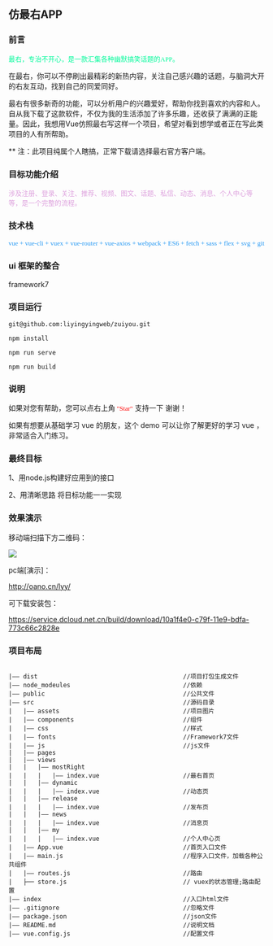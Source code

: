 ## 仿最右APP



### 前言

<font color=#00FA9A size=2 face="微软雅黑">
最右，专治不开心，是一款汇集各种幽默搞笑话题的APP。
</font>

在最右，你可以不停刷出最精彩的新热内容，关注自己感兴趣的话题，与脑洞大开的右友互动，找到自己的同爱同好。

最右有很多新奇的功能，可以分析用户的兴趣爱好，帮助你找到喜欢的内容和人。自从我下载了这款软件，不仅为我的生活添加了许多乐趣，还收获了满满的正能量。因此，我想用Vue仿照最右写这样一个项目，希望对看到想学或者正在写此类项目的人有所帮助。

** 注：此项目纯属个人瞎搞，正常下载请选择最右官方客户端。

### 目标功能介绍

<font color=#DDA0DD size=2 face="微软雅黑">
涉及注册、登录、关注、推荐、视频、图文、话题、私信、动态、消息、个人中心等等，是一个完整的流程。 
</font>

### 技术栈

<font color=#2196F3 size=2 face="微软雅黑">
vue + vue-cli + vuex + vue-router + vue-axios + webpack + ES6 + fetch + sass + flex + svg + git
</font>

### ui 框架的整合

framework7

  
### 项目运行

```
git@github.com:liyingyingweb/zuiyou.git

npm install

npm run serve

npm run build

```

### 说明

如果对您有帮助，您可以点右上角<font color=#ff0000 size=2 face="微软雅黑"> "Star"</font> 支持一下 谢谢！

如果有想要从基础学习 vue 的朋友，这个 demo 可以让你了解更好的学习 vue ，非常适合入门练习。

### 最终目标

1、用node.js构建好应用到的接口

2、用清晰思路 将目标功能一一实现

### 效果演示

移动端扫描下方二维码：

![](https://user-gold-cdn.xitu.io/2019/8/26/16ccb880eb2aece8?w=287&h=285&f=png&s=6471)

pc端[演示]：

http://oano.cn/lyy/

可下载安装包：

https://service.dcloud.net.cn/build/download/10a1f4e0-c79f-11e9-bdfa-773c66c2828e


### 项目布局

```key

|—— dist                                        //项目打包生成文件
|—— node_modeules                               //依赖
|—— public                                      //公共文件
|—— src                                         //源码目录 
|   |—— assets                                  //项目图片
|   |—— components                              //组件
|   |—— css                                     //样式
|   |—— fonts                                   //Framework7文件
|   |—— js                                      //js文件
|   |—— pages
|   |—— views
|   |   |—— mostRight                           
|   |   |   |—— index.vue                       //最右首页
|   |   |—— dynamic
|   |   |   |—— index.vue                       //动态页
|   |   |—— release
|   |   |   |—— index.vue                       //发布页
|   |   |—— news
|   |   |   |—— index.vue                       //消息页
|   |   |—— my
|   |   |   |—— index.vue                       //个人中心页
|   |—— App.vue                                 //首页入口文件
|   |—— main.js                                 //程序入口文件，加载各种公共组件
|   |—— routes.js                               //路由
|   ├── store.js                                // vuex的状态管理;路由配置
|—— index                                       //入口html文件
|—— .gitignore                                  //忽略文件
|—— package.json                                //json文件
|—— README.md                                   //说明文档
|—— vue.config.js                               //配置文件

 ```



